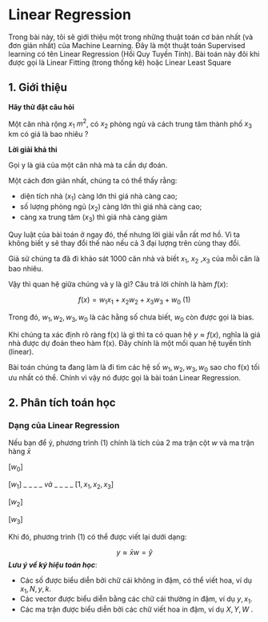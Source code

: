 # Linear Regression

Trong bài này, tôi sẽ giới thiệu một trong những thuật toán cơ bản nhất (và đơn giản nhất) của Machine Learning. Đây là một thuật toán Supervised learning có tên Linear Regression (Hồi Quy Tuyến Tính). Bài toán này đôi khi được gọi là Linear Fitting (trong thống kê) hoặc Linear Least Square

## 1. Giới thiệu

**Hãy thử đặt câu hỏi**

Một căn nhà rộng $x_1$ $m^2$, có $x_2$ phòng ngủ và cách trung tâm thành phố $x_3$ km có giá là bao nhiêu ?

**Lời giải khả thi**

Gọi y là giá của một căn nhà mà ta cần dự đoán.

Một cách đơn giản nhất, chúng ta có thể thấy rằng: 
- diện tích nhà ($x_1$) càng lớn thì giá nhà càng cao; 
- số lượng phòng ngủ ($x_2$) càng lớn thì giá nhà càng cao; 
- càng xa trung tâm ($x_3$) thì giá nhà càng giảm

Quy luật của bài toán ở ngay đó, thế nhưng lời giải vẫn rất mơ hồ. Vì ta không biết y sẽ thay đổi thế nào nếu cả 3 đại lượng trên cùng thay đổi. 

Giả sử chúng ta đã đi khảo sát 1000 căn nhà và biết $x_1$, $x_2$ ,$x_3$ của mỗi căn là bao nhiêu. 

Vậy thì quan hệ giữa chúng và y là gì? Câu trả lời chính là hàm $f(x)$:    

$$ f(x) = w_1 x_1 + x_2 w_2 + x_3 w_3 + w_0 \text{  (1)}$$ 

Trong đó, $w_1, w_2, w_3, w_0$ là các hằng số chưa biết, $w_0$ còn được gọi là bias.

Khi chúng ta xác định rõ ràng f(x) là gì thì ta có  quan hệ $y≈f(x)$, nghĩa là giá nhà được dự đoán theo hàm f(x). Đây chính là một mối quan hệ tuyến tính (linear). 

Bài toán chúng ta đang làm là đi tìm các hệ số $w_1,w_2,w_3,w_0$ sao cho f(x) tối ưu nhất có thể.
Chính vì vậy nó được gọi là bài toán Linear Regression.

## 2. Phân tích toán học


### Dạng của Linear Regression

Nếu bạn để ý, phương trình (1) chính là tích của 2 ma trận cột $w$ và ma trận hàng $\bar{x}$

[$w_0$]

[$w_1$]      _ _  _ _ _và_ _ _ _ _ $[1,x_1,x_2,x_3]$

[$w_2$]

[$w_3$]


Khi đó, phương trình (1) có thể được viết lại dưới dạng:

$$ y ≈ \bar{x}w=\hat{y}$$
***Lưu ý về ký hiệu toán học***: 

- Các số được biểu diễn bởi chữ cái không in đậm, có thể viết hoa, ví dụ $x_1,N,y,k$. 
- Các vector được biểu diễn bằng các chữ cái thường in đậm, ví dụ $y,x_1$. 
- Các ma trận được biểu diễn bởi các chữ viết hoa in đậm, ví dụ $X,Y,W$ .